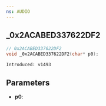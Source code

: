 ```yaml
---
ns: AUDIO
---
```

## _0x2ACABED337622DF2

```c
// 0x2ACABED337622DF2
void _0x2ACABED337622DF2(char* p0);
```

```
Introduced: v1493
```

## Parameters
* **p0**:

